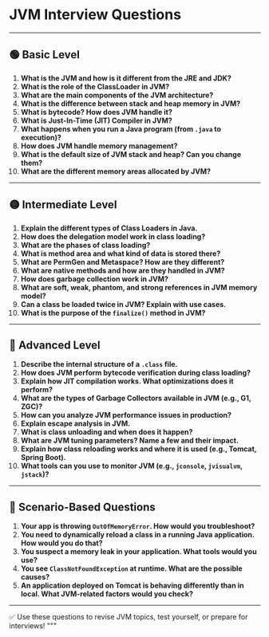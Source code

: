 # JVM Interview Questions
---

## 🟢 Basic Level

1. **What is the JVM and how is it different from the JRE and JDK?**  
2. **What is the role of the ClassLoader in JVM?**  
3. **What are the main components of the JVM architecture?**  
4. **What is the difference between stack and heap memory in JVM?**  
5. **What is bytecode? How does JVM handle it?**  
6. **What is Just-In-Time (JIT) Compiler in JVM?**  
7. **What happens when you run a Java program (from `.java` to execution)?**  
8. **How does JVM handle memory management?**  
9. **What is the default size of JVM stack and heap? Can you change them?**  
10. **What are the different memory areas allocated by JVM?**

---

## 🟡 Intermediate Level

1. **Explain the different types of Class Loaders in Java.**  
2. **How does the delegation model work in class loading?**  
3. **What are the phases of class loading?**  
4. **What is method area and what kind of data is stored there?**  
5. **What are PermGen and Metaspace? How are they different?**  
6. **What are native methods and how are they handled in JVM?**  
7. **How does garbage collection work in JVM?**  
8. **What are soft, weak, phantom, and strong references in JVM memory model?**  
9. **Can a class be loaded twice in JVM? Explain with use cases.**  
10. **What is the purpose of the `finalize()` method in JVM?**

---

## 🔴 Advanced Level

1. **Describe the internal structure of a `.class` file.**  
2. **How does JVM perform bytecode verification during class loading?**  
3. **Explain how JIT compilation works. What optimizations does it perform?**  
4. **What are the types of Garbage Collectors available in JVM (e.g., G1, ZGC)?**  
5. **How can you analyze JVM performance issues in production?**  
6. **Explain escape analysis in JVM.**  
7. **What is class unloading and when does it happen?**  
8. **What are JVM tuning parameters? Name a few and their impact.**  
9. **Explain how class reloading works and where it is used (e.g., Tomcat, Spring Boot).**  
10. **What tools can you use to monitor JVM (e.g., `jconsole`, `jvisualvm`, `jstack`)?**

---

## 🧠 Scenario-Based Questions

1. **Your app is throwing `OutOfMemoryError`. How would you troubleshoot?**  
2. **You need to dynamically reload a class in a running Java application. How would you do that?**  
3. **You suspect a memory leak in your application. What tools would you use?**  
4. **You see `ClassNotFoundException` at runtime. What are the possible causes?**  
5. **An application deployed on Tomcat is behaving differently than in local. What JVM-related factors would you check?**

---

✅ Use these questions to revise JVM topics, test yourself, or prepare for interviews!
"""

